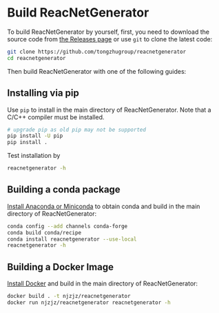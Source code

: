 # Build ReacNetGenerator

To build ReacNetGenerator by yourself, first, you need to download the source code from [the Releases page](https://github.com/tongzhugroup/reacnetgenerator/releases) or use `git` to clone the latest code:

```bash
git clone https://github.com/tongzhugroup/reacnetgenerator
cd reacnetgenerator
```

Then build ReacNetGenerator with one of the following guides:

## Installing via pip

Use `pip` to install in the main directory of ReacNetGenerator. Note that a C/C++ compiler must be installed.
```bash
# upgrade pip as old pip may not be supported
pip install -U pip
pip install .
```

Test installation by
```bash
reacnetgenerator -h
```

## Building a conda package

[Install Anaconda or Miniconda](https://conda.io/projects/continuumio-conda/en/latest/user-guide/install/index.html) to obtain conda and build in the main directory of ReacNetGenerator:

```bash
conda config --add channels conda-forge
conda build conda/recipe
conda install reacnetgenerator --use-local
reacnetgenerator -h
```

## Building a Docker Image

[Install Docker](https://docs.docker.com/install/) and build in the main directory of ReacNetGenerator:

```bash
docker build . -t njzjz/reacnetgenerator
docker run njzjz/reacnetgenerator reacnetgenerator -h
```
